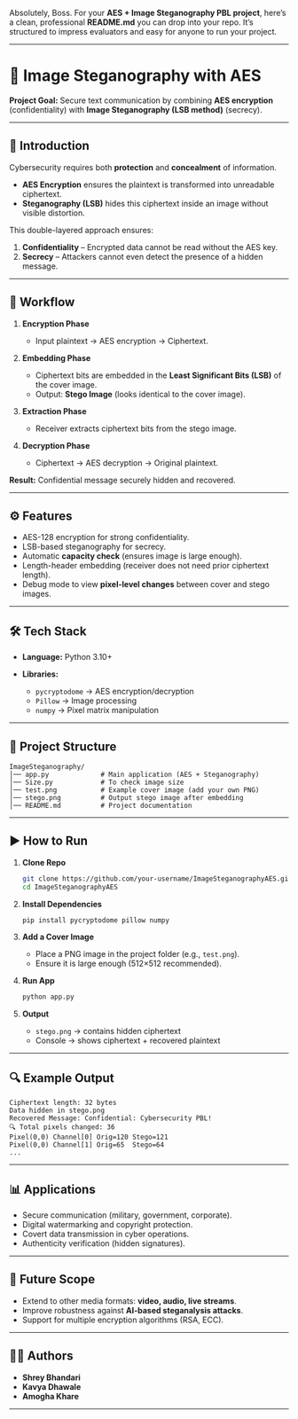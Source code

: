 Absolutely, Boss. For your **AES + Image Steganography PBL project**, here’s a clean, professional **README.md** you can drop into your repo. It’s structured to impress evaluators and easy for anyone to run your project.

---

# 🔐 Image Steganography with AES

**Project Goal:** Secure text communication by combining **AES encryption** (confidentiality) with **Image Steganography (LSB method)** (secrecy).

---

## 📖 Introduction

Cybersecurity requires both **protection** and **concealment** of information.

* **AES Encryption** ensures the plaintext is transformed into unreadable ciphertext.
* **Steganography (LSB)** hides this ciphertext inside an image without visible distortion.

This double-layered approach ensures:

1. **Confidentiality** – Encrypted data cannot be read without the AES key.
2. **Secrecy** – Attackers cannot even detect the presence of a hidden message.

---

## 🚀 Workflow

1. **Encryption Phase**

   * Input plaintext → AES encryption → Ciphertext.

2. **Embedding Phase**

   * Ciphertext bits are embedded in the **Least Significant Bits (LSB)** of the cover image.
   * Output: **Stego Image** (looks identical to the cover image).

3. **Extraction Phase**

   * Receiver extracts ciphertext bits from the stego image.

4. **Decryption Phase**

   * Ciphertext → AES decryption → Original plaintext.

**Result:** Confidential message securely hidden and recovered.

---

## ⚙️ Features

* AES-128 encryption for strong confidentiality.
* LSB-based steganography for secrecy.
* Automatic **capacity check** (ensures image is large enough).
* Length-header embedding (receiver does not need prior ciphertext length).
* Debug mode to view **pixel-level changes** between cover and stego images.

---

## 🛠️ Tech Stack

* **Language:** Python 3.10+
* **Libraries:**

  * `pycryptodome` → AES encryption/decryption
  * `Pillow` → Image processing
  * `numpy` → Pixel matrix manipulation

---

## 📂 Project Structure

```
ImageSteganography/
│── app.py             # Main application (AES + Steganography)
│── Size.py            # To check image size 
│── test.png           # Example cover image (add your own PNG)
│── stego.png          # Output stego image after embedding
│── README.md          # Project documentation
```

---

## ▶️ How to Run

1. **Clone Repo**

   ```bash
   git clone https://github.com/your-username/ImageSteganographyAES.git
   cd ImageSteganographyAES
   ```

2. **Install Dependencies**

   ```bash
   pip install pycryptodome pillow numpy
   ```

3. **Add a Cover Image**

   * Place a PNG image in the project folder (e.g., `test.png`).
   * Ensure it is large enough (512×512 recommended).

4. **Run App**

   ```bash
   python app.py
   ```

5. **Output**

   * `stego.png` → contains hidden ciphertext
   * Console → shows ciphertext + recovered plaintext

---

## 🔍 Example Output

```
Ciphertext length: 32 bytes
Data hidden in stego.png
Recovered Message: Confidential: Cybersecurity PBL!
🔍 Total pixels changed: 36
Pixel(0,0) Channel[0] Orig=120 Stego=121
Pixel(0,0) Channel[1] Orig=65  Stego=64
...
```

---

## 📊 Applications

* Secure communication (military, government, corporate).
* Digital watermarking and copyright protection.
* Covert data transmission in cyber operations.
* Authenticity verification (hidden signatures).

---

## 🔮 Future Scope

* Extend to other media formats: **video, audio, live streams**.
* Improve robustness against **AI-based steganalysis attacks**.
* Support for multiple encryption algorithms (RSA, ECC).

---

## 👨‍💻 Authors

* **Shrey Bhandari**
* **Kavya Dhawale**
* **Amogha Khare**

---
